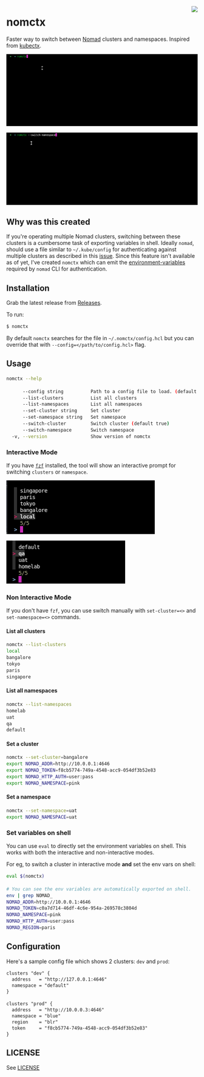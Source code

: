 <a href="https://zerodha.tech"><img src="https://zerodha.tech/static/images/github-badge.svg" align="right" /></a>

# nomctx

Faster way to switch between [Nomad](https://www.nomadproject.io/) clusters and namespaces. Inspired from [kubectx](https://github.com/ahmetb/kubectx/).

![nomctx cluster switching GIF](img/nomctx_clusters.gif)

![nomctx namespace switching GIF](img/nomctx_namespaces.gif)

## Why was this created

If you're operating multiple Nomad clusters, switching between these clusters is a cumbersome task of exporting variables in shell. Ideally `nomad`, should use a file similar to `~/.kube/config` for authenticating against multiple clusters as described in this [issue](https://github.com/hashicorp/nomad/issues/11043). Since this feature isn't available as of yet, I've created `nomctx` which can emit the [environment-variables](https://www.nomadproject.io/docs/commands#environment-variables) required by `nomad` CLI for authentication.

## Installation

Grab the latest release from [Releases](https://github.com/mr-karan/nomctx/releases).

To run:

```bash
$ nomctx
```

By default `nomctx` searches for the file in `~/.nomctx/config.hcl` but you can override that with `--config=</path/to/config.hcl>` flag.


## Usage

```bash
nomctx --help  

      --config string          Path to a config file to load. (default "~/.nomctx/config.hcl")
      --list-clusters          List all clusters
      --list-namespaces        List all namespaces
      --set-cluster string     Set cluster
      --set-namespace string   Set namespace
      --switch-cluster         Switch cluster (default true)
      --switch-namespace       Switch namespace
  -v, --version                Show version of nomctx
```

### Interactive Mode

If you have [`fzf`](https://github.com/junegunn/fzf) installed, the tool will show an interactive prompt for switching `clusters` or `namespace`.

![nomctx cluster screenshot](img/nomctx_clusters.png)

![nomctx namespace screenshot](img/nomctx_namespaces.png)


### Non Interactive Mode

If you don't have `fzf`, you can use switch manually with `set-cluster=<>` and `set-namespace=<>` commands.

#### List all clusters

```bash
nomctx --list-clusters
local
bangalore
tokyo
paris
singapore
```

#### List all namespaces

```bash
nomctx --list-namespaces
homelab
uat
qa
default
```

#### Set a cluster

```bash
nomctx --set-cluster=bangalore
export NOMAD_ADDR=http://10.0.0.1:4646
export NOMAD_TOKEN=f8cb5774-749a-4548-acc9-054df3b52e83
export NOMAD_HTTP_AUTH=user:pass
export NOMAD_NAMESPACE=pink
```

#### Set a namespace

```bash
nomctx --set-namespace=uat    
export NOMAD_NAMESPACE=uat
```

### Set variables on shell

You can use `eval` to directly set the environment variables on shell. This works with both the interactive and non-interactive modes.

For eg, to switch a cluster in interactive mode **and** set the env vars on shell:

```bash
eval $(nomctx)

# You can see the env variables are automatically exported on shell.
env | grep NOMAD_
NOMAD_ADDR=http://10.0.0.1:4646
NOMAD_TOKEN=c0a7d714-46df-4c6e-954a-269578c3804d
NOMAD_NAMESPACE=pink
NOMAD_HTTP_AUTH=user:pass
NOMAD_REGION=paris
```

## Configuration

Here's a sample config file which shows 2 clusters: `dev` and `prod`:

```hcl
clusters "dev" {
  address   = "http://127.0.0.1:4646"
  namespace = "default"
}

clusters "prod" {
  address   = "http://10.0.0.3:4646"
  namespace = "blue"
  region    = "blr"
  token     = "f8cb5774-749a-4548-acc9-054df3b52e83"
}
```

## LICENSE

See [LICENSE](./LICENSE)
